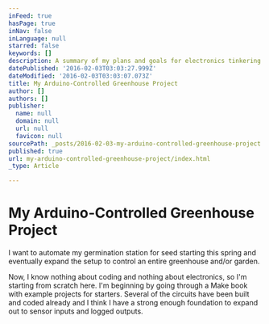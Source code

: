 ```yaml
---
inFeed: true
hasPage: true
inNav: false
inLanguage: null
starred: false
keywords: []
description: A summary of my plans and goals for electronics tinkering
datePublished: '2016-02-03T03:03:27.999Z'
dateModified: '2016-02-03T03:03:07.073Z'
title: My Arduino-Controlled Greenhouse Project
author: []
authors: []
publisher:
  name: null
  domain: null
  url: null
  favicon: null
sourcePath: _posts/2016-02-03-my-arduino-controlled-greenhouse-project.md
published: true
url: my-arduino-controlled-greenhouse-project/index.html
_type: Article

---
```

# My Arduino-Controlled Greenhouse Project

I want to automate my germination station for seed starting this spring and eventually expand the setup to control an entire greenhouse and/or garden.

Now, I know nothing about coding and nothing about electronics, so I'm starting from scratch here. I'm beginning by going through a Make book with example projects for starters. Several of the circuits have been built and coded already and I think I have a strong enough foundation to expand out to sensor inputs and logged outputs.